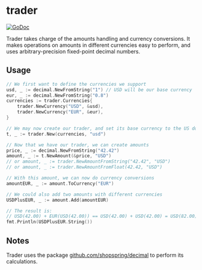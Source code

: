 # trader

[![GoDoc](https://godoc.org/github.com/ProcessOut/trader?status.svg)](https://godoc.org/github.com/ProcessOut/trader)

Trader takes charge of the amounts handling and currency conversions. It makes
operations on amounts in different currencies easy to perform, and uses
arbitrary-precision fixed-point decimal numbers.

## Usage

```go
// We first want to define the currencies we support
usd, _ := decimal.NewFromString("1") // USD will be our base currency
eur, _ := decimal.NewFromString("0.8")
currencies := trader.Currencies{
    trader.NewCurrency("USD", &usd),
    trader.NewCurrency("EUR", &eur),
}

// We may now create our trader, and set its base currency to the US dollar
t, _ := trader.New(currencies, "usd")

// Now that we have our trader, we can create amounts
price, _ := decimal.NewFromString("42.42")
amount, _ := t.NewAmount(&price, "USD")
// or amount, _ := trader.NewAmountFromString("42.42", "USD")
// or amount, _ := trader.NewAmountFromFloat(42.42, "USD")

// With this amount, we can now do currency conversions
amountEUR, _ := amount.ToCurrency("EUR")

// We could also add two amounts with different currencies
USDPlusEUR, _ := amount.Add(amountEUR)

// The result is:
// USD(42.00) + EUR(USD(42.00)) == USD(42.00) + USD(42.00) = USD(82.00)
fmt.Println(USDPlusEUR.String())
```

## Notes

Trader uses the package [github.com/shopspring/decimal](github.com/shopspring/decimal)
to perform its calculations.

